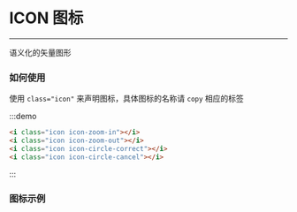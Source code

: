 # ICON 图标

----

语义化的矢量图形

### 如何使用

使用 `class="icon"` 来声明图标，具体图标的名称请 `copy` 相应的标签

:::demo

```html
<i class="icon icon-zoom-in"></i>
<i class="icon icon-zoom-out"></i>
<i class="icon icon-circle-correct"></i>
<i class="icon icon-circle-cancel"></i>
```

:::

### 图标示例

<icon-list></icon-list>

<style lang="scss" scoped>
.icon {
  font-size: 20px;
  margin-right: 10px;
}
</style>
